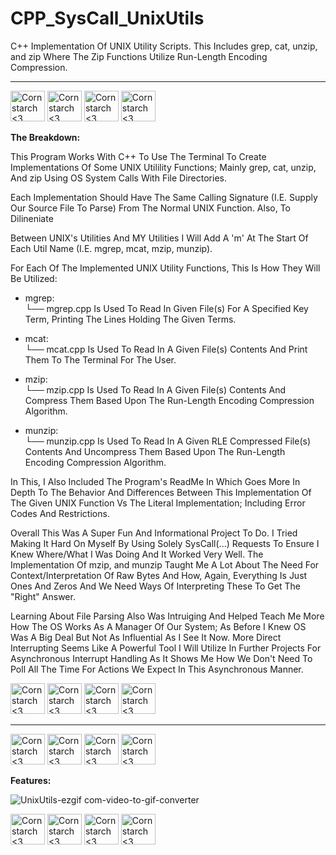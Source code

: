 # CPP_SysCall_UnixUtils
C++ Implementation Of UNIX Utility Scripts. This Includes grep, cat, unzip, and zip Where The Zip Functions Utilize Run-Length Encoding Compression.
______________________________________________________________________________________________

<img src="https://github.com/Kingerthanu/CPP_SysCall_UnixUtils/assets/76754592/1978b9cf-e37e-4f85-a846-19620eec0891" alt="Cornstarch <3" width="55" height="49"> <img src="https://github.com/Kingerthanu/CPP_SysCall_UnixUtils/assets/76754592/1978b9cf-e37e-4f85-a846-19620eec0891" alt="Cornstarch <3" width="55" height="49"> <img src="https://github.com/Kingerthanu/CPP_SysCall_UnixUtils/assets/76754592/1978b9cf-e37e-4f85-a846-19620eec0891" alt="Cornstarch <3" width="55" height="49"> <img src="https://github.com/Kingerthanu/CPP_SysCall_UnixUtils/assets/76754592/1978b9cf-e37e-4f85-a846-19620eec0891" alt="Cornstarch <3" width="55" height="49">




**The Breakdown:**

  This Program Works With C++ To Use The Terminal To Create Implementations Of Some UNIX Utilility Functions; Mainly grep, cat, unzip, And zip Using OS System Calls With File Directories.

  Each Implementation Should Have The Same Calling Signature (I.E. Supply Our Source File To Parse) From The Normal UNIX Function. Also, To Dilineniate
  
  Between UNIX's Utilities And MY Utilities I Will Add A 'm' At The Start Of Each Util Name (I.E. mgrep, mcat, mzip, munzip).

  For Each Of The Implemented UNIX Utility Functions, This Is How They Will Be Utilized: 

  - mgrep: <br>
    └──  mgrep.cpp Is Used To Read In Given File(s) For A Specified Key Term, Printing The Lines Holding The Given Terms.

  - mcat: <br>
    └──  mcat.cpp Is Used To Read In A Given File(s) Contents And Print Them To The Terminal For The User.

  - mzip: <br>
    └──  mzip.cpp Is Used To Read In A Given File(s) Contents And Compress Them Based Upon The Run-Length Encoding Compression Algorithm.

  - munzip: <br>
    └──  munzip.cpp Is Used To Read In A Given RLE Compressed File(s) Contents And Uncompress Them Based Upon The Run-Length Encoding Compression Algorithm.

  In This, I Also Included The Program's ReadMe In Which Goes More In Depth To The Behavior And Differences Between This Implementation Of The Given UNIX Function Vs The Literal
Implementation; Including Error Codes And Restrictions.

  Overall This Was A Super Fun And Informational Project To Do. I Tried Making It Hard On Myself By Using Solely SysCall(...) Requests To Ensure I Knew Where/What I Was Doing And It Worked
  Very Well. The Implementation Of mzip, and munzip Taught Me A Lot About The Need For Context/Interpretation Of Raw Bytes And How, Again, Everything Is Just Ones And Zeros And We Need Ways Of Interpreting
  These To Get The "Right" Answer.

  Learning About File Parsing Also Was Intruiging And Helped Teach Me More How The OS Works As A Manager Of Our System; As Before I Knew OS Was A Big Deal But Not As Influential As I See It Now. More Direct Interrupting Seems
  Like A Powerful Tool I Will Utilize In Further Projects For Asynchronous Interrupt Handling As It Shows Me How We Don't Need To Poll All The Time For Actions We Expect In This Asynchronous Manner.


<img src="https://github.com/Kingerthanu/CPP_SysCall_UnixUtils/assets/76754592/11eb2797-02aa-4b85-80ce-07b10220f226" alt="Cornstarch <3" width="55" height="49"> <img src="https://github.com/Kingerthanu/CPP_SysCall_UnixUtils/assets/76754592/11eb2797-02aa-4b85-80ce-07b10220f226" alt="Cornstarch <3" width="55" height="49"> <img src="https://github.com/Kingerthanu/CPP_SysCall_UnixUtils/assets/76754592/11eb2797-02aa-4b85-80ce-07b10220f226" alt="Cornstarch <3" width="55" height="49"> <img src="https://github.com/Kingerthanu/CPP_SysCall_UnixUtils/assets/76754592/11eb2797-02aa-4b85-80ce-07b10220f226" alt="Cornstarch <3" width="55" height="49">


______________________________________________________________________________________________

<img src="https://github.com/Kingerthanu/CPP_SysCall_UnixUtils/assets/76754592/4ac03ff7-17fd-4b2d-94bf-97aff934bd63" alt="Cornstarch <3" width="55" height="49"> <img src="https://github.com/Kingerthanu/CPP_SysCall_UnixUtils/assets/76754592/4ac03ff7-17fd-4b2d-94bf-97aff934bd63" alt="Cornstarch <3" width="55" height="49"> <img src="https://github.com/Kingerthanu/CPP_SysCall_UnixUtils/assets/76754592/4ac03ff7-17fd-4b2d-94bf-97aff934bd63" alt="Cornstarch <3" width="55" height="49"> <img src="https://github.com/Kingerthanu/CPP_SysCall_UnixUtils/assets/76754592/4ac03ff7-17fd-4b2d-94bf-97aff934bd63" alt="Cornstarch <3" width="55" height="49">


**Features:**

![UnixUtils-ezgif com-video-to-gif-converter](https://github.com/Kingerthanu/CPP_SysCall_UnixUtils/assets/76754592/597fb4e9-dbfc-4fa8-9c0d-a1c3b20da5e4)



<img src="https://github.com/Kingerthanu/CPP_SysCall_UnixUtils/assets/76754592/a77148c3-22b2-446c-8bb0-c6deb2e81f07" alt="Cornstarch <3" width="55" height="49"> <img src="https://github.com/Kingerthanu/CPP_SysCall_UnixUtils/assets/76754592/a77148c3-22b2-446c-8bb0-c6deb2e81f07" alt="Cornstarch <3" width="55" height="49"> <img src="https://github.com/Kingerthanu/CPP_SysCall_UnixUtils/assets/76754592/a77148c3-22b2-446c-8bb0-c6deb2e81f07" alt="Cornstarch <3" width="55" height="49"> <img src="https://github.com/Kingerthanu/CPP_SysCall_UnixUtils/assets/76754592/a77148c3-22b2-446c-8bb0-c6deb2e81f07" alt="Cornstarch <3" width="55" height="49">
